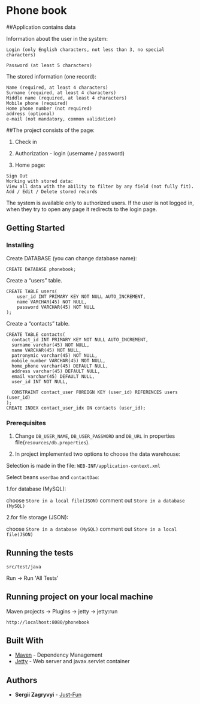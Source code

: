 # Phone book

##Application contains data

Information about the user in the system:

`Login (only English characters, not less than 3, no special characters)`

`Password (at least 5 characters)`

The stored information (one record):
```
Name (required, at least 4 characters)
Surname (required, at least 4 characters)
Middle name (required, at least 4 characters)
Mobile phone (required)
Home phone number (not required)
address (optional)
e-mail (not mandatory, common validation)
```

##The project consists of the page:

1. Check in

2. Authorization - login (username / password)

3. Home page:
```
Sign Out
Working with stored data:
View all data with the ability to filter by any field (not fully fit).
Add / Edit / Delete stored records
```

The system is available only to authorized users. If the user is not logged in, when they try to open any page it redirects to the login page.

## Getting Started


### Installing

Create DATABASE (you can change database name):

``` 
CREATE DATABASE phonebook;
```

Create a “users” table.

```
CREATE TABLE users(
    user_id INT PRIMARY KEY NOT NULL AUTO_INCREMENT,
    name VARCHAR(45) NOT NULL,
    password VARCHAR(45) NOT NULL
);
```
  
Create a “contacts” table.

```
CREATE TABLE contacts(
  contact_id INT PRIMARY KEY NOT NULL AUTO_INCREMENT,
  surname varchar(45) NOT NULL,
  name VARCHAR(45) NOT NULL,
  patronymic varchar(45) NOT NULL,
  mobile_number VARCHAR(45) NOT NULL,
  home_phone varchar(45) DEFAULT NULL,
  address varchar(45) DEFAULT NULL,
  email varchar(45) DEFAULT NULL,
  user_id INT NOT NULL,
  
  CONSTRAINT contact_user FOREIGN KEY (user_id) REFERENCES users (user_id)
);
CREATE INDEX contact_user_idx ON contacts (user_id);
```

### Prerequisites


1. Change `DB_USER_NAME`, `DB_USER_PASSWORD` and `DB_URL` in properties file(`resources/db.properties`).

2. In project implemented two options to choose the data warehouse: 
  
  Selection is made in the file:
  `WEB-INF/application-context.xml`
  
  Select beans `userDao` and `contactDao`:
  
   1.for database (MySQL):
  
   choose `Store in a local file(JSON)`
   comment out `Store in a database (MySQL)`
  
   2.for file storage (JSON):
  
   choose `Store in a database (MySQL)`
   comment out `Store in a local file(JSON)`
  


## Running the tests

`src/test/java` 

Run -> Run 'All Tests'

## Running project on your local machine

Maven projects -> Plugins -> jetty -> jetty:run

`http://localhost:8080/phonebook`

## Built With

* [Maven](https://maven.apache.org/) - Dependency Management
* [Jetty](http://www.eclipse.org/jetty/) - Web server and javax.servlet container


## Authors

* **Sergii Zagryvyi** - [Just-Fun](https://github.com/Just-Fun)

